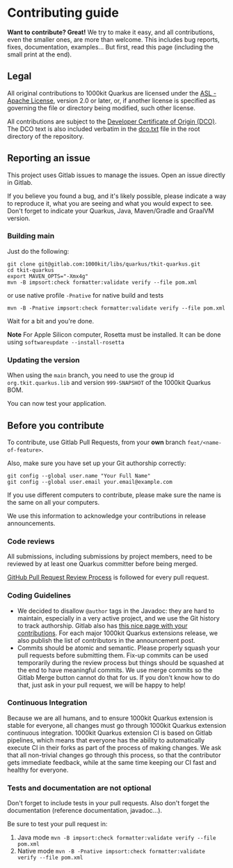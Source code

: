 # Contributing guide

**Want to contribute? Great!**
We try to make it easy, and all contributions, even the smaller ones, are more than welcome.
This includes bug reports, fixes, documentation, examples...
But first, read this page (including the small print at the end).

## Legal

All original contributions to 1000kit Quarkus are licensed under the
[ASL - Apache License](https://www.apache.org/licenses/LICENSE-2.0),
version 2.0 or later, or, if another license is specified as governing the file or directory being
modified, such other license.

All contributions are subject to the [Developer Certificate of Origin (DCO)](https://developercertificate.org/).
The DCO text is also included verbatim in the [dco.txt](dco.txt) file in the root directory of the repository.

## Reporting an issue

This project uses Gitlab issues to manage the issues. Open an issue directly in Gitlab.

If you believe you found a bug, and it's likely possible, please indicate a way to reproduce it, what you are seeing and what you would expect to see.
Don't forget to indicate your Quarkus, Java, Maven/Gradle and GraalVM version. 

### Building main

Just do the following:

```
git clone git@gitlab.com:1000kit/libs/quarkus/tkit-quarkus.git
cd tkit-quarkus
export MAVEN_OPTS="-Xmx4g"
mvn -B impsort:check formatter:validate verify --file pom.xml
```
or use native profile `-Pnative` for native build and tests
```
mvn -B -Pnative impsort:check formatter:validate verify --file pom.xml
```

Wait for a bit and you're done.

**Note** For Apple Silicon computer, Rosetta must be installed. It can be done using `softwareupdate --install-rosetta`

### Updating the version

When using the `main` branch, you need to use the group id `org.tkit.quarkus.lib` and version `999-SNAPSHOT` of the 1000kit Quarkus BOM.

You can now test your application.

## Before you contribute

To contribute, use Gitlab Pull Requests, from your **own** branch `feat/<name-of-feature>`.

Also, make sure you have set up your Git authorship correctly:

```
git config --global user.name "Your Full Name"
git config --global user.email your.email@example.com
```

If you use different computers to contribute, please make sure the name is the same on all your computers.

We use this information to acknowledge your contributions in release announcements.

### Code reviews

All submissions, including submissions by project members, need to be reviewed by at least one Quarkus committer before being merged.

[GitHub Pull Request Review Process](https://docs.github.com/en/pull-requests/collaborating-with-pull-requests/reviewing-changes-in-pull-requests/about-pull-request-reviews) is followed for every pull request.

### Coding Guidelines

* We decided to disallow `@author` tags in the Javadoc: they are hard to maintain, especially in a very active project, and we use the Git history to track authorship. Gitlab also has [this nice page with your contributions](https://gitlab.com/1000kit/libs/quarkus/tkit-quarkus/-/graphs/main). For each major 1000kit Quarkus extensions release, we also publish the list of contributors in the announcement post.
* Commits should be atomic and semantic. Please properly squash your pull requests before submitting them. Fix-up commits can be used temporarily during the review process but things should be squashed at the end to have meaningful commits.
  We use merge commits so the Gitlab Merge button cannot do that for us. If you don't know how to do that, just ask in your pull request, we will be happy to help!

### Continuous Integration

Because we are all humans, and to ensure 1000kit Quarkus extension is stable for everyone, all changes must go through 1000kit Quarkus extension continuous integration. 1000kit Quarkus extension CI is based on Gitlab pipelines, which means that everyone has the ability to automatically execute CI in their forks as part of the process of making changes. We ask that all non-trivial changes go through this process, so that the contributor gets immediate feedback, while at the same time keeping our CI fast and healthy for everyone.

### Tests and documentation are not optional

Don't forget to include tests in your pull requests.
Also don't forget the documentation (reference documentation, javadoc...).

Be sure to test your pull request in:

1. Java mode `mvn -B impsort:check formatter:validate verify --file pom.xml`
2. Native mode `mvn -B -Pnative impsort:check formatter:validate verify --file pom.xml`
